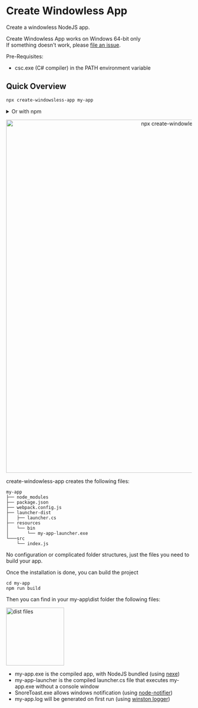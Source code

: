 # Create Windowless App
Create a windowless NodeJS app.

Create Windowless App works on Windows 64-bit only<br>
If something doesn't work, please [file an issue](https://github.com/yoavain/create-windowless-app/issues/new). 


Pre-Requisites:
* csc.exe (C# compiler) in the PATH environment variable

## Quick Overview

```sh
npx create-windowsless-app my-app
```

<details><summary>Or with npm</summary>
<p>
You can install create-windowsless-app globally:

```sh
npm install -g create-windowsless-app
```

And then you can run:
```
create-windowless-app my-app
```
</p>
</details>

<p align='center'>
<img src='https://raw.githubusercontent.com/yoavain/create-windowless-app/master/resources/docs/usage.gif' width='957' alt='npx create-windowless-app my-app'>
</p>

create-windowless-app creates the following files:
```
my-app
├── node_modules
├── package.json
├── webpack.config.js
├── launcher-dist
│   ├── launcher.cs
├── resources
│   └── bin
│       └── my-app-launcher.exe
└───src
    └── index.js
```

No configuration or complicated folder structures, just the files you need to build your app.<br>

Once the installation is done, you can build the project
```
cd my-app
npm run build
```

Then you can find in your my-app\dist folder the following files:
<p>
<img src='https://raw.githubusercontent.com/yoavain/create-windowless-app/master/resources/docs/dist.png' width='157' alt='dist files'>
</p>

* my-app.exe is the compiled app, with NodeJS bundled (using [nexe](https://github.com/nexe/nexe))
* my-app-launcher is the compiled launcher.cs file that executes my-app.exe without a console window
* SnoreToast.exe allows windows notification (using [node-notifier](https://github.com/mikaelbr/node-notifier))
* my-app.log will be generated on first run (using [winston logger](https://github.com/winstonjs/winston))